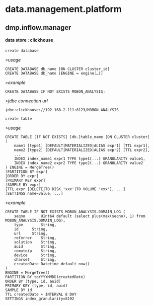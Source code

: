 # data.management.platform

## dmp.inflow.manager

#### data store : clickhouse
`create database`  

_>usage_  
```
CREATE DATABASE db_name [ON CLUSTER cluster_id]  
CREATE DATABASE db_name [ENGINE = engine(…)]  
```
_>example_  
```
CREATE DATABASE IF NOT EXISTS MOBON_ANALYSIS;
```

_>jdbc connection url_  
```
jdbc:clickhouse://192.168.2.111:8123/MOBON_ANALYSIS  
```

`create table`  

_>usage_  
```
CREATE TABLE [IF NOT EXISTS] [db.]table_name [ON CLUSTER cluster]
(
    name1 [type1] [DEFAULT|MATERIALIZED|ALIAS expr1] [TTL expr1],
    name2 [type2] [DEFAULT|MATERIALIZED|ALIAS expr2] [TTL expr2],
    ...
    INDEX index_name1 expr1 TYPE type1(...) GRANULARITY value1,
    INDEX index_name2 expr2 TYPE type2(...) GRANULARITY value2
) ENGINE = MergeTree()
[PARTITION BY expr]
[ORDER BY expr]
[PRIMARY KEY expr]
[SAMPLE BY expr]
[TTL expr [DELETE|TO DISK 'xxx'|TO VOLUME 'xxx'], ...]
[SETTINGS name=value, ...]
```

_>example_  
```
CREATE TABLE IF NOT EXISTS MOBON_ANALYSIS.DOMAIN_LOG (
	seqno		UInt64 default (select plus(max(seqno), 1) from MOBON_ANALYSIS.DOMAIN_LOG),
	type 		String,
	id		String,
	url		String,
	referrer	String,
	solution 	String,
	auid 		String,
	remoteip	String,
	device		String,
	charset 	String,
	createdDate	Datetime default now()
)
ENGINE = MergeTree()
PARTITION BY toYYYYMMDD(createdDate)
ORDER BY (type, id, auid)
PRIMARY KEY (type, id, auid)
SAMPLE BY id
TTL createdDate + INTERVAL 8 DAY
SETTINGS index_granularity=8192

```



